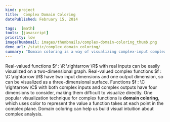 ```yaml
---
kind: project
title:  Complex Domain Coloring
datePublished: February 15, 2014

tags:  [math]
tools: [javascript]
priority: low
imageThumbnail: images/thumbnails/complex-domain-coloring_thumb.png
demo_url: /static/complex_domain_coloring/
summary: "Domain coloring is a way of visualizing complex-input complex-output functions by assigning a color to each point of the complex domain.  Sampling these colors from an image produces amusing results!"
---
```


Real-valued functions $f : \R \rightarrow \R$ with real inputs can be easily visualized on a two-dimensional graph.  Real-valued complex functions $f : \C \rightarrow \R$ have two input dimensions and one output dimension, so can be visualized as a three-dimensional surface.  Functions $f : \C \rightarrow \C$ with both complex inputs and complex outputs have four dimensions to consider, making them difficult to visualize directly.  One popular visualization technique for complex functions is **domain coloring**, which uses color to represent the value a function takes at each point in the complex plane.  Domain coloring can help us build visual intuition about complex analysis.